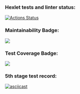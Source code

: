 ### Hexlet tests and linter status:
[![Actions Status](https://github.com/pmarynich/python-project-lvl1/workflows/hexlet-check/badge.svg)](https://github.com/pmarynich/python-project-lvl1/actions)

### Maintainability Badge:
<a href="https://codeclimate.com/github/codeclimate/codeclimate/maintainability"><img src="https://api.codeclimate.com/v1/badges/a99a88d28ad37a79dbf6/maintainability" /></a>

### Test Coverage Badge:
<a href="https://codeclimate.com/github/codeclimate/codeclimate/test_coverage"><img src="https://api.codeclimate.com/v1/badges/a99a88d28ad37a79dbf6/test_coverage" /></a>

### 5th stage test record:
[![asciicast](https://asciinema.org/a/lZVVevBwksmiICL7S4a4qFbcw.svg)](https://asciinema.org/a/lZVVevBwksmiICL7S4a4qFbcw)
